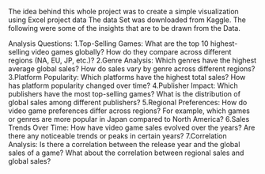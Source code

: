 The idea behind this whole project was to create a simple visualization using Excel project data
The data Set was downloaded from Kaggle.
The following were some of the insights that are to be drawn from the Data.

Analysis Questions:
1.Top-Selling Games: What are the top 10 highest-selling video games globally? How do they compare across different regions (NA, EU, JP, etc.)?
2.Genre Analysis: Which genres have the highest average global sales? How do sales vary by genre across different regions?
3.Platform Popularity: Which platforms have the highest total sales? How has platform popularity changed over time?
4.Publisher Impact: Which publishers have the most top-selling games? What is the distribution of global sales among different publishers?
5.Regional Preferences: How do video game preferences differ across regions? For example, which games or genres are more popular in Japan compared to North America?
6.Sales Trends Over Time: How have video game sales evolved over the years? Are there any noticeable trends or peaks in certain years?
7.Correlation Analysis: Is there a correlation between the release year and the global sales of a game? What about the correlation between regional sales and global sales?
